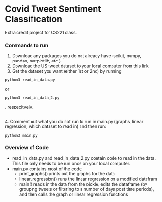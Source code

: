 # Covid Tweet Sentiment Classification
Extra credit project for CS221 class.

### Commands to run
1. Download any packages you do not already have (scikit, numpy, pandas, matplotlib, etc.)
2. Download the US tweet dataset to your local computer from this [link](https://www.openicpsr.org/openicpsr/project/120321/version/V11/view;jsessionid=F844CFFA986C0B1E2D913D34A99C9CDE?path=/openicpsr/120321/fcr:versions/V11/Twitter-COVID-dataset---Sep2021&type=folder)
3. Get the dataset you want (either 1st or 2nd) by running 

```
python3 read_in_data.py 
```
or 
```
python3 read_in_data_2.py
```
, respecitvely.

<br /> 4. Comment out what you do not run to run in main.py (graphs, linear regression, which dataset to read in) and then run:

```
python3 main.py 
```

### Overview of Code
- read_in_data.py and read_in_data_2.py contain code to read in the data. This file only needs to be run once on your local computer.
- main.py contains most of the code:
    - print_graphs() prints out the graphs for the data
    - linear_regression() runs the linear regression on a modified datafram
    - main() reads in the data from the pickle, edits the dataframe (by grouping tweets or filtering to a number of days post time periods), and then calls the graph or linear regression functions
